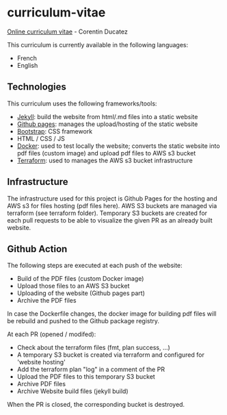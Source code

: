 # curriculum-vitae
[Online curriculum vitae](https://wasta-geek.github.io/curriculum-vitae) - Corentin Ducatez

This curriculum is currently available in the following languages:
  - French
  - English

## Technologies

This curriculum uses the following frameworks/tools:
  - [Jekyll](https://jekyllrb.com/): build the website from html/.md files into a static website
  - [Github pages](https://pages.github.com/): manages the upload/hosting of the static website
  - [Bootstrap](https://getbootstrap.com/): CSS framework
  - HTML / CSS / JS
  - [Docker](https://www.docker.com/https://www.docker.com/): used to test locally the website; converts the static website into pdf files (custom image) and upload pdf files to AWS s3 bucket
  - [Terraform](https://www.terraform.io/): used to manages the AWS s3 bucket infrastructure

## Infrastructure

The infrastructure used for this project is Github Pages for the hosting and AWS s3 for files hosting (pdf files here). AWS S3 buckets are managed via terraform (see terraform folder).
Temporary S3 buckets are created for each pull requests to be able to visualize the given PR as an already built website.

## Github Action

The following steps are executed at each push of the website:
  - Build of the PDF files (custom Docker image)
  - Upload those files to an AWS S3 bucket
  - Uploading of the website (Github pages part)
  - Archive the PDF files

In case the Dockerfile changes, the docker image for building pdf files will be rebuild and pushed to the Github package registry.

At each PR (opened / modifed):
  - Check about the terraform files (fmt, plan success, ...)
  - A temporary S3 bucket is created via terraform and configured for 'website hosting'
  - Add the terraform plan "log" in a comment of the PR
  - Upload the PDF files to this temporary S3 bucket
  - Archive PDF files
  - Archive Website build files (jekyll build)

When the PR is closed, the corresponding bucket is destroyed.